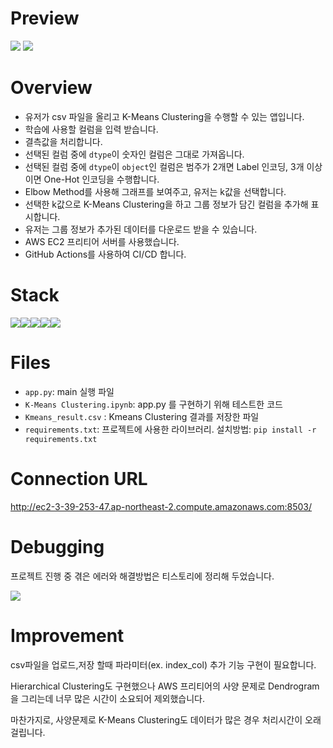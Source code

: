 # Preview
<img src="https://user-images.githubusercontent.com/120348461/209302353-51c00d6d-69f1-40a6-a511-4232501d4c03.jpg">
<img src="https://user-images.githubusercontent.com/120348461/209302360-a7cd09cf-9baf-4638-8b90-011309597cad.jpg">


# Overview
* 유저가 csv 파일을 올리고 K-Means Clustering을 수행할 수 있는 앱입니다.
* 학습에 사용할 컬럼을 입력 받습니다.
* 결측값을 처리합니다.
* 선택된 컬럼 중에 `dtype`이 숫자인 컬럼은 그대로 가져옵니다.
* 선택된 컬럼 중에 `dtype`이 `object`인 컬럼은 범주가 2개면 Label 인코딩, 3개 이상이면 One-Hot 인코딩을 수행합니다.
* Elbow Method를 사용해 그래프를 보여주고, 유저는 k값을 선택합니다.
* 선택한 k값으로 K-Means Clustering을 하고 그룹 정보가 담긴 컬럼을 추가해 표시합니다.
* 유저는 그룹 정보가 추가된 데이터를 다운로드 받을 수 있습니다.
* AWS EC2 프리티어 서버를 사용했습니다.
* GitHub Actions를 사용하여 CI/CD 합니다.

# Stack
<img src="https://img.shields.io/badge/Python-3776AB?style=for-the-badge&logo=Python&logoColor=white"><img src="https://img.shields.io/badge/Streamlit-FF4B4B?style=for-the-badge&logo=Streamlit&logoColor=white"><img src="https://img.shields.io/badge/Amazon EC2-FF9900?style=for-the-badge&logo=Amazon EC2&logoColor=white"><img src="https://img.shields.io/badge/GitHub-181717?style=for-the-badge&logo=GitHub&logoColor=white"><img src="https://img.shields.io/badge/Linux-FCC624?style=for-the-badge&logo=Linux&logoColor=white">



# Files
* `app.py`: main 실행 파일
* `K-Means Clustering.ipynb`: app.py 를 구현하기 위해 테스트한 코드
* `Kmeans_result.csv` : Kmeans Clustering 결과를 저장한 파일
* `requirements.txt`: 프로젝트에 사용한 라이브러리. 설치방법: `pip install -r requirements.txt`


# Connection URL
<http://ec2-3-39-253-47.ap-northeast-2.compute.amazonaws.com:8503/>

# Debugging
프로젝트 진행 중 겪은 에러와 해결방법은 티스토리에 정리해 두었습니다.

[<img src="https://img.shields.io/badge/Tistory-000000?style=for-the-badge&logo=Tistory&logoColor=white">](https://donghyeok90.tistory.com/category/Debugging)

# Improvement
csv파일을 업로드,저장 할때 파라미터(ex. index_col) 추가 기능 구현이 필요합니다.

Hierarchical Clustering도 구현했으나 AWS 프리티어의 사양 문제로 Dendrogram을 그리는데 너무 많은 시간이 소요되어 제외했습니다.

마찬가지로, 사양문제로 K-Means Clustering도 데이터가 많은 경우 처리시간이 오래 걸립니다.







